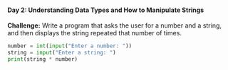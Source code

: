#### Day 2: Understanding Data Types and How to Manipulate Strings
**Challenge:** Write a program that asks the user for a number and a string, and then displays the string repeated that number of times.

```python
number = int(input("Enter a number: "))
string = input("Enter a string: ")
print(string * number)
```


